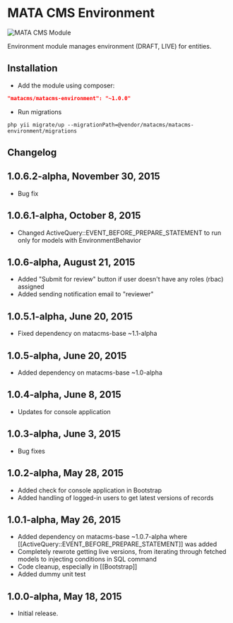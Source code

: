 MATA CMS Environment
==========================================

![MATA CMS Module](https://s3-eu-west-1.amazonaws.com/qi-interactive/assets/mata-cms/gear-mata-logo%402x.png)


Environment module manages environment (DRAFT, LIVE) for entities.


Installation
------------

- Add the module using composer:

```json
"matacms/matacms-environment": "~1.0.0"
```

-  Run migrations
```
php yii migrate/up --migrationPath=@vendor/matacms/matacms-environment/migrations
```


Changelog
---------

## 1.0.6.2-alpha, November 30, 2015

- Bug fix

## 1.0.6.1-alpha, October 8, 2015

- Changed ActiveQuery::EVENT_BEFORE_PREPARE_STATEMENT to run only for models with EnvironmentBehavior  

## 1.0.6-alpha, August 21, 2015

- Added "Submit for review" button if user doesn't have any roles (rbac) assigned
- Added sending notification email to "reviewer"

## 1.0.5.1-alpha, June 20, 2015

- Fixed dependency on matacms-base ~1.1-alpha

## 1.0.5-alpha, June 20, 2015

- Added dependency on matacms-base ~1.0-alpha

## 1.0.4-alpha, June 8, 2015

- Updates for console application

## 1.0.3-alpha, June 3, 2015

- Bug fixes


## 1.0.2-alpha, May 28, 2015

- Added check for console application in Bootstrap
- Added handling of logged-in users to get latest versions of records

## 1.0.1-alpha, May 26, 2015

- Added dependency on matacms-base ~1.0.7-alpha where [[ActiveQuery::EVENT_BEFORE_PREPARE_STATEMENT]] was added
- Completely rewrote getting live versions, from iterating through fetched models to injecting conditions in SQL command
- Code cleanup, especially in [[Bootstrap]]
- Added dummy unit test

## 1.0.0-alpha, May 18, 2015

- Initial release.
